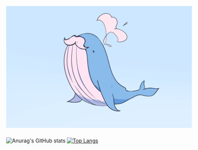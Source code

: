 <img src="kujira-hige.png">
</img>

### 



![Anurag's GitHub stats](https://github-readme-stats.vercel.app/api?username=yahomi-jp&show_icons=true&theme=dracula)
[![Top Langs](https://github-readme-stats.vercel.app/api/top-langs/?username=yahomi-jp&layout=compact&theme=dracula)](https://github.com/anuraghazra/github-readme-stats)




